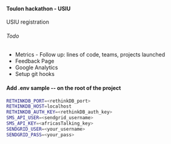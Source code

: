 #### Toulon hackathon - USIU

USIU registration

###### Todo

- Metrics - Follow up: lines of code, teams, projects launched
- Feedback Page
- Google Analytics
- Setup git hooks


#### Add .env sample -- on the root of the project

```bash
RETHINKDB_PORT=<rethinkDB_port>
RETHINKDB_HOST=localhost
RETHINKDB_AUTH_KEY=<rethinkDB_auth_key>
SMS_API_USER=<sendgrid_username>
SMS_API_KEY=<africasTalking_key>
SENDGRID_USER=<your_username>
SENDGRID_PASS=<your_pass>
```

